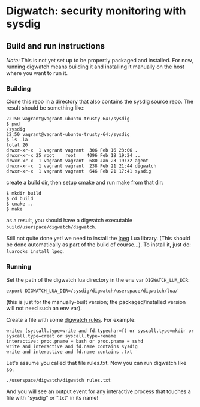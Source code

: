 # Digwatch: security monitoring with sysdig

## Build and run instructions

_Note:_ This is not yet set up to be propertly packaged and installed. For now, running digwatch means building it and installing it manually on the host where you want to run it.


### Building
Clone this repo in a directory that also contains the sysdig source repo. The result should be something like:

```
22:50 vagrant@vagrant-ubuntu-trusty-64:/sysdig
$ pwd
/sysdig
22:50 vagrant@vagrant-ubuntu-trusty-64:/sysdig
$ ls -la
total 20
drwxr-xr-x  1 vagrant vagrant  306 Feb 16 23:06 .
drwxr-xr-x 25 root    root    4096 Feb 18 19:24 ..
drwxr-xr-x  1 vagrant vagrant  680 Jan 23 19:32 agent
drwxr-xr-x  1 vagrant vagrant  238 Feb 21 21:44 digwatch
drwxr-xr-x  1 vagrant vagrant  646 Feb 21 17:41 sysdig
```

create a build dir, then setup cmake and run make from that dir:

```
$ mkdir build
$ cd build
$ cmake ..
$ make
```

as a result, you should have a digwatch executable `build/userspace/digwatch/digwatch`.

Still not quite done yet! we need to install the [lpeg](http://www.inf.puc-rio.br/~roberto/lpeg/) Lua library. (This should be done automatically as part of the build of course...). To install it, just do: `luarocks install lpeg`.


### Running

Set the path of the digwatch lua directory in the env var `DIGWATCH_LUA_DIR`:

`export DIGWATCH_LUA_DIR=/sysdig/digwatch/userspace/digwatch/lua/`

(this is just for the manually-built version; the packaged/installed version will not need such an env var).


Create a file with some [digwatch rules](Rule-syntax-and-design). For example:
```
write: (syscall.type=write and fd.typechar=f) or syscall.type=mkdir or syscall.type=creat or syscall.type=rename
interactive: proc.pname = bash or proc.pname = sshd
write and interactive and fd.name contains sysdig
write and interactive and fd.name contains .txt
```



Let's assume you called that file rules.txt. Now you can run digwatch like so:

`./userspace/digwatch/digwatch rules.txt`

And you will see an output event for any interactive process that touches a file with "sysdig" or ".txt" in its name!











